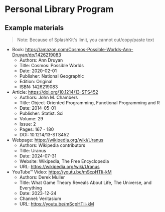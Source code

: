 # Personal Library Program

## Example materials

> Note: Because of SplashKit's limit, you cannot cut/copy/paste text

- Book: https://amazon.com/Cosmos-Possible-Worlds-Ann-Druyan/dp/1426219083
	- Authors: Ann Druyan
	- Title: Cosmos: Possible Worlds
	- Date: 2020-02-01
	- Publisher: National Geographic
	- Edition: Original
	- ISBN: 1426219083
- Article: https://doi.org/10.1214/13-STS452
	- Authors: John M. Chambers
	- Title: Object-Oriented Programming, Functional Programming and R
	- Date: 2014-05-01
	- Publisher: Statist. Sci
	- Volume: 29
	- Issue: 2
	- Pages: 167 - 180
	- DOI: 10.1214/13-STS452
- Webpage: https://wikipedia.org/wiki/Uranus
	- Authors: Wikipedia contributors
	- Title: Uranus
	- Date: 2024-07-31
	- Website: Wikipedia, The Free Encyclopedia
	- URL: https://wikipedia.org/wiki/Uranus
- YouTube™ Video: https://youtu.be/mScpHTIi-kM
	- Authors: Derek Muller
	- Title: What Game Theory Reveals About Life, The Universe, and Everything
	- Date: 2023-12-24
	- Channel: Veritasium
	- URL: https://youtu.be/mScpHTIi-kM
